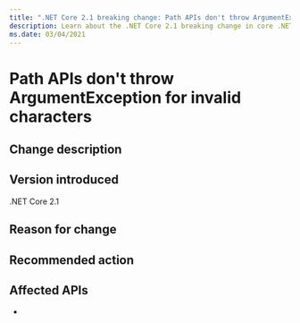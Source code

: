 ```yaml
---
title: ".NET Core 2.1 breaking change: Path APIs don't throw ArgumentException for invalid characters"
description: Learn about the .NET Core 2.1 breaking change in core .NET libraries where path APIs no longer throw ArgumentException exceptions for invalid characters.
ms.date: 03/04/2021
---
```

# Path APIs don't throw ArgumentException for invalid characters



## Change description



## Version introduced

.NET Core 2.1

## Reason for change



## Recommended action



## Affected APIs

- 

<!--

### Category

Core .NET libraries

### Affected APIs

- ``

-->
